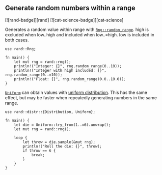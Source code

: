 ## Generate random numbers within a range

[![rand-badge]][rand] [![cat-science-badge]][cat-science]

Generates a random value within range  with [`Rng::random_range`].
high is excluded when low..high and included when low..=high.
low is included in both cases.

```rust,edition2024
use rand::Rng;

fn main() {
    let mut rng = rand::rng();
    println!("Integer: {}", rng.random_range(0..10));
    println!("Integer with high included: {}", rng.random_range(0..=10));
    println!("Float: {}", rng.random_range(0.0..10.0));
}
```

[`Uniform`] can obtain values with [uniform distribution].
This has the same effect, but may be faster when repeatedly generating numbers
in the same range.

```rust,edition2024
use rand::distr::{Distribution, Uniform};

fn main() {
    let die = Uniform::try_from(1..=6).unwrap();
    let mut rng = rand::rng();

    loop {
        let throw = die.sample(&mut rng);
        println!("Roll the die: {}", throw);
        if throw == 6 {
            break;
        }
    }
}
```

[`Uniform`]: https://docs.rs/rand/*/rand/distributions/uniform/struct.Uniform.html
[`Rng::random_range`]: https://doc.rust-lang.org/rand/*/rand/trait.Rng.html#method.random_range
[uniform distribution]: https://en.wikipedia.org/wiki/Uniform_distribution_(continuous)
